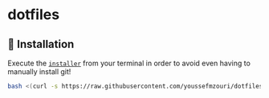 # dotfiles


## 🚀 Installation

Execute the [`installer`](installer) from your terminal in order to avoid even having to manually install git!

```bash
bash <(curl -s https://raw.githubusercontent.com/youssefmzouri/dotfiles/main/installer)
```